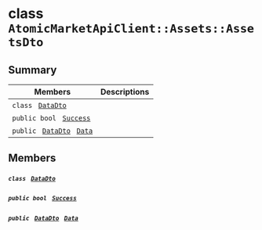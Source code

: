 # class `AtomicMarketApiClient::Assets::AssetsDto` 

## Summary

 Members                                | Descriptions                                
----------------------------------------|---------------------------------------------
`class ` [`DataDto`](.github/workflows/documentation/md/AtomicMarketApiClient--Assets--AssetsDto--DataDto.md#class_atomic_market_api_client_1_1_assets_1_1_assets_dto_1_1_data_dto)        | 
`public bool ` [`Success`](#class_atomic_market_api_client_1_1_assets_1_1_assets_dto_1a506fb037fbb6bfe8f254c021a2c3cfac) | 
`public ` [`DataDto`](.github/workflows/documentation/md/AtomicMarketApiClient--Assets--AssetsDto--DataDto.md#class_atomic_market_api_client_1_1_assets_1_1_assets_dto_1_1_data_dto)` ` [`Data`](#class_atomic_market_api_client_1_1_assets_1_1_assets_dto_1a6ed89521b3da4f30d2ab82c36d0afd13) | 

## Members

##### `class ` [`DataDto`](.github/workflows/documentation/md/AtomicMarketApiClient--Assets--AssetsDto--DataDto.md#class_atomic_market_api_client_1_1_assets_1_1_assets_dto_1_1_data_dto) 

##### `public bool ` [`Success`](#class_atomic_market_api_client_1_1_assets_1_1_assets_dto_1a506fb037fbb6bfe8f254c021a2c3cfac) 

##### `public ` [`DataDto`](.github/workflows/documentation/md/AtomicMarketApiClient--Assets--AssetsDto--DataDto.md#class_atomic_market_api_client_1_1_assets_1_1_assets_dto_1_1_data_dto)` ` [`Data`](#class_atomic_market_api_client_1_1_assets_1_1_assets_dto_1a6ed89521b3da4f30d2ab82c36d0afd13) 

